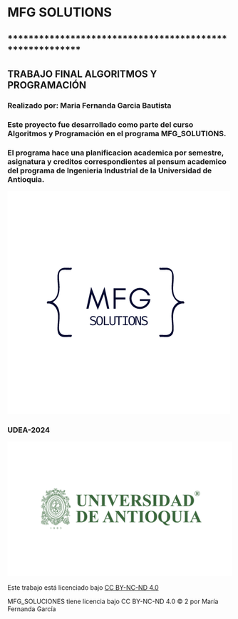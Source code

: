 # **MFG SOLUTIONS**
## ********************************************************
## **TRABAJO FINAL ALGORITMOS Y PROGRAMACIÓN**

### Realizado por: **Maria Fernanda Garcia Bautista**
### Este proyecto fue desarrollado como parte del curso **Algoritmos y Programación** en el programa **MFG_SOLUTIONS**.

### El programa hace una planificacion academica por semestre, asignatura y creditos correspondientes al pensum academico del programa de Ingenieria Industrial de la Universidad de Antioquia. 

![Logo MFG](https://github.com/mafegb24/TrabajoFinal_MFG/blob/main/2mfg.png?raw=true) 



### UDEA-2024


![Logo UDEA](https://github.com/mafegb24/TrabajoFinal_MFG/blob/main/Logos%C3%ADmbolo+Universidad+de+Antioquia+horizontal+%C2%AE-01.png?raw=true)





<p xmlns:cc="http://creativecommons.org/ns#" >Este trabajo está licenciado bajo <a href="https://creativecommons.org/licenses/by-nc-nd/4.0/?ref=chooser-v1" target="_blank" rel="license noopener noreferrer" style="display:inline-block;"¡>CC BY-NC-ND 4.0<img style="altura:22px!¡importante;margin-left:3px;vertical-align:text-bottom;" src="https://mirrors.creativecommons.org/presskit/icons/cc.svg?ref=chooser-v1" alt=""><img style="height:22px!¡importante;margin-left:3px;vertical-align:text-bottom;" src="https://mirrors.creativecommons.org/presskit/icons/by.svg?ref=chooser-v1" alt=""><img style="height:22px!importante;margin-left:3px;vertical-align:text-bottom;" src="https://mirrors.creativecommons.¿org/presskit/icons/nc.svg?¡ref=chooser-v1" alt=""><img style="height:22px!importante;margin-left:3px;vertical-align:text-bottom;" src="https://mirrors.creativecommons.org/presskit/icons/nd.svg?ref=chooser-v1" alt=""></a></p>
MFG_SOLUCIONES tiene licencia bajo CC BY-NC-ND 4.0 © 2 por María Fernanda García 

